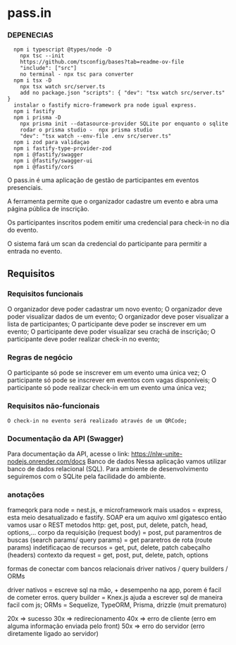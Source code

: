 # pass.in

### DEPENECIAS
```
  npm i typescript @types/node -D
    npx tsc --init
    https://github.com/tsconfig/bases?tab=readme-ov-file
    "include": ["src"]
    no terminal - npx tsc para converter
  npm i tsx -D
    npx tsx watch src/server.ts 
    add no package.json "scripts": { "dev": "tsx watch src/server.ts" }
  instalar o fastify micro-framework pra node igual express.
  npm i fastify
  npm i prisma -D
    npx prisma init --datasource-provider SQLite por enquanto o sqlite
    rodar o prisma studio -  npx prisma studio
    "dev": "tsx watch --env-file .env src/server.ts"
  npm i zod para validaçao
  npm i fastify-type-provider-zod
  npm i @fastify/swagger
  npm i @fastify/swagger-ui
  npm i @fastify/cors
```

O pass.in é uma aplicação de gestão de participantes em eventos presenciais.

A ferramenta permite que o organizador cadastre um evento e abra uma página pública de inscrição.

Os participantes inscritos podem emitir uma credencial para check-in no dia do evento.

O sistema fará um scan da credencial do participante para permitir a entrada no evento.
## Requisitos
### Requisitos funcionais

  O organizador deve poder cadastrar um novo evento;
  O organizador deve poder visualizar dados de um evento;
  O organizador deve poser visualizar a lista de participantes;
  O participante deve poder se inscrever em um evento;
  O participante deve poder visualizar seu crachá de inscrição;
  O participante deve poder realizar check-in no evento;

### Regras de negócio

  O participante só pode se inscrever em um evento uma única vez;
  O participante só pode se inscrever em eventos com vagas disponíveis;
  O participante só pode realizar check-in em um evento uma única vez;

### Requisitos não-funcionais

    O check-in no evento será realizado através de um QRCode;

### Documentação da API (Swagger)

Para documentação da API, acesse o link: https://nlw-unite-nodejs.onrender.com/docs
Banco de dados
Nessa aplicação vamos utilizar banco de dados relacional (SQL). Para ambiente de desenvolvimento seguiremos com o SQLite pela facilidade do ambiente.

### anotações

frameqork para node = nest.js,  e microframework mais usados = express, esta meio desatualizado e fastify.
 SOAP era um aquivo xml  gigatesco então
vamos usar o REST
metodos http: get, post, put, delete, patch, head, options,...
corpo da requisição (request body) = post, put
paramentros de buscas (search params/ query params) = get
pararetros de rota (route params) indetificaçao de recursos = get, put, delete, patch
cabeçalho (headers) contexto da request =  get, post, put, delete, patch, options

formas de conectar com bancos relacionais
driver nativos / query builders / ORMs

driver nativos = escreve sql na mão, + desempenho na app, porem é facil de cometer erros.
query builder = Knex.js ajuda a escrever sql de maneira facil com js;
ORMs = Sequelize, TypeORM, Prisma, drizzle (muit prematuro)

20x => sucesso
30x => redirecionamento
40x => erro de cliente (erro em alguma informação enviada pelo front)
50x => erro do servidor (erro diretamente ligado ao servidor)